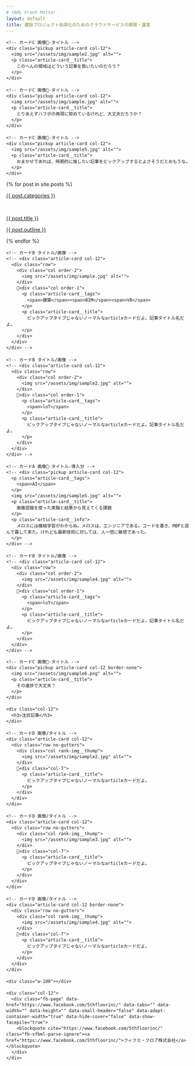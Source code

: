 ```yaml
---
# YAML Front Matter
layout: default
title: 建設プロジェクト効率化のためのクラウドサービスの開発・運営
---
```




<!-- 左カラム -->
<div class="col d-none d-md-block col-md-3 subcol-left">

  <!-- 左カラム中身 -->
  <div class="row mt-15">

    <!-- カードC 画像-タイトル -->
    <div class="pickup article-card col-12">
      <img src="/assets/img/sample2.jpg" alt="">
      <p class="article-card__title">
        このへんの領域はどういう記事を扱いたいのだろう？
      </p>
    </div>

    <!-- カードC 画像-タイトル -->
    <div class="pickup article-card col-12">
      <img src="/assets/img/sample.jpg" alt="">
      <p class="article-card__title">
        とりあえずハフポの再現に努めているけれど、大丈夫だろうか？
      </p>
    </div>

    <!-- カードC 画像-タイトル -->
    <div class="pickup article-card col-12">
      <img src="/assets/img/sample5.jpg" alt="">
      <p class="article-card__title">
        おまかせであれば、時期的に推したい記事をピックアップするとよさそうだとおもうな。
      </p>
    </div>


  </div>


</div>

<!-- メインカラム -->
<div class="col-12 col-sm-7 col-md-5 maincol">

  <!-- メインカラム中身 -->
  <div class="row">

  <!-- カードA 画像-タイトル-導入分 -->
  {% for post in site.posts %}
<a href="{{ post.url }}">
  <div class="pickup article-card col-12">
    <p class="article-card__tags">
      <span>{{ post.categories }}</span>
    </p>
    <img src="{{ post.image }}" alt="">
    <p class="article-card__title">
      {{ post.title }}
    </p>
    <p class="article-card__info">
      {{ post.outline }}
    </p>
  </div>
</a>
  {% endfor %}






  <!-- カードA 画像-タイトル-導入分 -->
  <!-- <div class="pickup article-card col-12">
    <p class="article-card__tags">
      <span>AI</span>
      <span>loT</span>
    </p>
    <img src="/assets/img/sample4.jpg" alt="">
    <p class="article-card__title">
      メロスは激怒した。必ず、かの邪智暴虐の王を除かなければならぬと決意した。
    </p>
    <p class="article-card__info">
      メロスには政治がわからぬ。メロスは、村の牧人である。笛を吹き、羊と遊んで暮して来た。けれども邪悪に対しては、人一倍に敏感であった。

    </p>
  </div> -->

    <!-- カードB タイトル/画像 -->
    <!-- <div class="article-card col-12">
      <div class="row">
        <div class="col order-2">
          <img src="/assets/img/sample.jpg" alt="">
        </div>
        <div class="col order-1">
          <p class="article-card__tags">
            <span>建築</span><span>BIM</span><span>VR</span>
          </p>
          <p class="article-card__title">
            ピックアップタイプじゃないノーマルなarticleカードだよ。記事タイトル名だよ。
          </p>
        </div>
      </div>
    </div> -->

    <!-- カードB タイトル/画像 -->
    <!-- <div class="article-card col-12">
      <div class="row">
        <div class="col order-2">
          <img src="/assets/img/sample2.jpg" alt="">
        </div>
        <div class="col order-1">
          <p class="article-card__tags">
            <span>loT</span>
          </p>
          <p class="article-card__title">
            ピックアップタイプじゃないノーマルなarticleカードだよ。記事タイトル名だよ。
          </p>
        </div>
      </div>
    </div> -->

    <!-- カードA 画像-タイトル-導入分 -->
    <!-- <div class="pickup article-card col-12">
      <p class="article-card__tags">
        <span>AI</span>
      </p>
      <img src="/assets/img/sample5.jpg" alt="">
      <p class="article-card__title">
        画像認識を使った実験と結果から見えてくる課題
      </p>
      <p class="article-card__info">
        メロスには機械学習がわからぬ。メロスは、エンジニアである。コードを書き、MBPと遊んで暮して来た。けれども最新技術に対しては、人一倍に敏感であった。
      </p>
    </div> -->

    <!-- カードB タイトル/画像 -->
    <!-- <div class="article-card col-12">
      <div class="row">
        <div class="col order-2">
          <img src="/assets/img/sample4.jpg" alt="">
        </div>
        <div class="col order-1">
          <p class="article-card__tags">
            <span>loT</span>
          </p>
          <p class="article-card__title">
            ピックアップタイプじゃないノーマルなarticleカードだよ。記事タイトル名だよ。
          </p>
        </div>
      </div>
    </div> -->

  </div>
  <!-- //メインカラム中身 -->

</div>
<!-- //メインカラム 終了-->

<!-- 右カラム -->
<div class="col-4 col-sm-5 col-md-4 d-none d-sm-block subcol-right">
  <!-- 右カラム中身 -->
  <div class="row mt-15">

    <!-- カードC 画像-タイトル -->
    <div class="pickup article-card col-12 border-none">
      <img src="/assets/img/sample6.png" alt="">
      <p class="article-card__title">
        その進捗で大丈夫？
      </p>
    </div>

    <div class="col-12">
      <h3>注目記事</h3>
    </div>

    <!-- カードD 画像/タイトル -->
    <div class="article-card col-12">
      <div class="row no-gutters">
        <div class="col rank-img__thump">
          <img src="/assets/img/sample2.jpg" alt="">
        </div>
        <div class="col-7">
          <p class="article-card__title">
            ピックアップタイプじゃないノーマルなarticleカードだよ。
          </p>
        </div>
      </div>
    </div>

    <!-- カードD 画像/タイトル -->
    <div class="article-card col-12">
      <div class="row no-gutters">
        <div class="col rank-img__thump">
          <img src="/assets/img/sample3.jpg" alt="">
        </div>
        <div class="col-7">
          <p class="article-card__title">
            ピックアップタイプじゃないノーマルなarticleカードだよ。
          </p>
        </div>
      </div>
    </div>

    <!-- カードD 画像/タイトル -->
    <div class="article-card col-12 border-none">
      <div class="row no-gutters">
        <div class="col rank-img__thump">
          <img src="/assets/img/sample4.jpg" alt="">
        </div>
        <div class="col-7">
          <p class="article-card__title">
            ピックアップタイプじゃないノーマルなarticleカードだよ。
          </p>
        </div>
      </div>
    </div>

    <div class="w-100"></div>

    <div class="col-12">
      <div class="fb-page" data-href="https://www.facebook.com/5thfloorinc/" data-tabs="" data-width="" data-height="" data-small-header="false" data-adapt-container-width="true" data-hide-cover="false" data-show-facepile="true">
        <blockquote cite="https://www.facebook.com/5thfloorinc/" class="fb-xfbml-parse-ignore"><a href="https://www.facebook.com/5thfloorinc/">フィフス・フロア株式会社</a></blockquote>
      </div>
    </div>


  </div>

</div>
